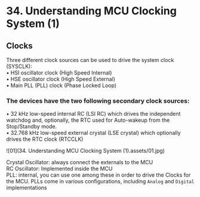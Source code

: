 # 34. Understanding MCU Clocking System (1)



## Clocks

Three different clock sources can be used to drive the system clock (SYSCLK):  
• HSI oscillator clock  (High Speed Internal)  
• HSE oscillator clock  (High Speed External)  
• Main PLL (PLL) clock (Phase Locked Loop)   

### The devices have the two following secondary clock sources:

• 32 kHz low-speed internal RC (LSI RC) which drives the independent watchdog and,
optionally, the RTC used for Auto-wakeup from the Stop/Standby mode.  
• 32.768 kHz low-speed external crystal (LSE crystal) which optionally drives the RTC
clock (RTCCLK)  

![01](34. Understanding MCU Clocking System (1).assets/01.jpg)

Crystal Oscillator: always connect the externals to the MCU  
RC Oscillator: Implemented inside the MCU  
PLL: internal, you can use one among these in order to drive the Clocks for the MCU. PLLs come in various configurations, including `Analog` and `Digital` implementations

